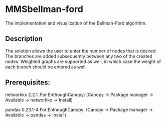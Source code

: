 # MMSbellman-ford
The implementation and visualization of the Bellman-Ford algorithm.

## Description
The solution allows the user to enter the number of nodes that is desired. The branches are added subsequently between any two of the created nodes. Weighted graphs are supported as well, in which case the weight of each branch should be entered as well.

## Prerequisites:
networkkx 2.2.1. For EnthoughCanopy: (Canopy -> Package manager -> Available -> networkkx -> Install)

pandas 0.23.1-4 For EnthoughCanopy: (Canopy -> Package manager -> Available -> pandas -> Install)